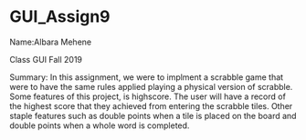 # GUI_Assign9
Name:Albara Mehene


Class GUI Fall 2019


Summary:
In this assignment, we were to implment a scrabble game that were to have the same rules applied playing a physical version of scrabble. Some features of this project, is highscore. The user will have a record of the highest score that they achieved from entering the scrabble tiles. Other staple features such as double points when a tile is placed on the board and double points when a whole word is completed.
